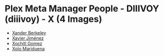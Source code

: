 # Plex Meta Manager People - DIIIVOY (diiivoy) - X (4 Images)

* [Xander Berkeley](https://raw.githubusercontent.com/meisnate12/Plex-Meta-Manager-People-diiivoy/master/X/Images/Xander%20Berkeley.jpg)
* [Xavier Jiménez](https://raw.githubusercontent.com/meisnate12/Plex-Meta-Manager-People-diiivoy/master/X/Images/Xavier%20Jim%C3%A9nez.jpg)
* [Xochitl Gomez](https://raw.githubusercontent.com/meisnate12/Plex-Meta-Manager-People-diiivoy/master/X/Images/Xochitl%20Gomez.jpg)
* [Xolo Mariduena](https://raw.githubusercontent.com/meisnate12/Plex-Meta-Manager-People-diiivoy/master/X/Images/Xolo%20Mariduena.jpg)